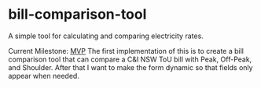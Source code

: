 # bill-comparison-tool
A simple tool for calculating and comparing electricity rates.

Current Milestone: [MVP](https://github.com/gamefreak431/bill-comparison-tool/milestone/1)
The first implementation of this is to create a bill comparison tool that can compare a C&I NSW ToU bill with Peak, Off-Peak, and Shoulder. After that I want to make the form dynamic so that fields only appear when needed.